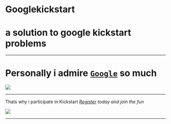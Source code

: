 # Googlekickstart
<h1>a solution to google kickstart problems</h1>
<hr/>

<h1>Personally i admire <code><a href="https://www.google.com/">Google</a></code> so much</h1>
<img src="https://th.bing.com/th/id/OIP.ygLd62HRsg7ySa_gCw6xxgAAAA?pid=ImgDet&rs=1"
/>
<hr/>
<p> Thats why i participate in Kickstart <i><a href="https://g.co/kickstart/">Register<a> today and join the fun</i></p>
<img src="https://th.bing.com/th/id/OIP.c2QYz0MzI6XKZ6qwwaaH-AHaDG?pid=ImgDet&rs=1"
/>
<hr>
